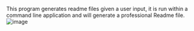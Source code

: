 This program generates readme files given a user input, it is run within a command line application and will generate a professional Readme file.
![image](https://user-images.githubusercontent.com/97307551/233866352-b62eb6db-7dbb-4e96-a15d-d8a16ac6986e.png)
